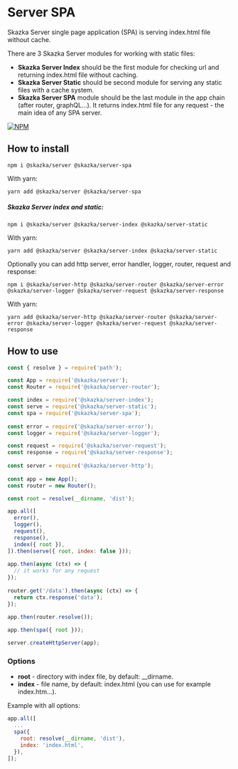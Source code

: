 # Server SPA

Skazka Server single page application (SPA) is serving index.html file without cache.

There are 3 Skazka Server modules for working with static files:
- **Skazka Server Index** should be the first module for checking url and returning index.html file without caching.
- **Skazka Server Static** should be second module for serving any static files with a cache system.
- **Skazka Server SPA** module should be the last module in the app chain (after router, graphQL...).
It returns index.html file for any request - the main idea of any SPA server.

[![NPM](https://nodei.co/npm/@skazka/server-spa.png)](https://npmjs.org/package/@skazka/server-spa)

## How to install

    npm i @skazka/server @skazka/server-spa
    
With yarn:

    yarn add @skazka/server @skazka/server-spa
    
##### Skazka Server index and static:

    npm i @skazka/server @skazka/server-index @skazka/server-static
    
With yarn:

    yarn add @skazka/server @skazka/server-index @skazka/server-static
    
Optionally you can add http server, error handler, logger, router, request and response:

    npm i @skazka/server-http @skazka/server-router @skazka/server-error @skazka/server-logger @skazka/server-request @skazka/server-response
      
With yarn:

    yarn add @skazka/server-http @skazka/server-router @skazka/server-error @skazka/server-logger @skazka/server-request @skazka/server-response

## How to use

```javascript
const { resolve } = require('path');

const App = require('@skazka/server');
const Router = require('@skazka/server-router');

const index = require('@skazka/server-index');
const serve = require('@skazka/server-static');
const spa = require('@skazka/server-spa');
        
const error = require('@skazka/server-error');
const logger = require('@skazka/server-logger');

const request = require('@skazka/server-request');
const response = require('@skazka/server-response');
        
const server = require('@skazka/server-http');
        
const app = new App();
const router = new Router();

const root = resolve(__dirname, 'dist');

app.all([
  error(),
  logger(),
  request(),
  response(),
  index({ root }),
]).then(serve({ root, index: false }));
    
app.then(async (ctx) => {
  // it works for any request
});
    
router.get('/data').then(async (ctx) => {
  return ctx.response('data'); 
});
        
app.then(router.resolve());

app.then(spa({ root }));

server.createHttpServer(app);
```

### Options

- **root** - directory with index file, by default: __dirname.
- **index** - file name, by default: index.html (you can use for example index.htm...).

Example with all options:

```javascript
app.all([
  ...
  spa({
    root: resolve(__dirname, 'dist'),
    index: 'index.html',
  }),
]);
```
